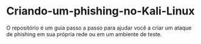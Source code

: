 # Criando-um-phishing-no-Kali-Linux
O repositório é um guia passo a passo para ajudar você a criar um ataque de phishing em sua própria rede ou em um ambiente de teste. 
